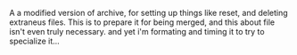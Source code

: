A a modified version of archive, for setting up things like reset, and deleting extraneus files. This is to prepare it for being merged, and this about file isn't even truly necessary. and yet i'm formating and timing it to try to specialize it...
